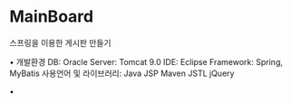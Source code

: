 # MainBoard

스프링을 이용한 게시판 만들기

• 개발환경
DB: Oracle
Server: Tomcat 9.0
IDE: Eclipse
Framework: Spring, MyBatis
사용언어 및 라이브러리: Java JSP Maven JSTL jQuery

•
